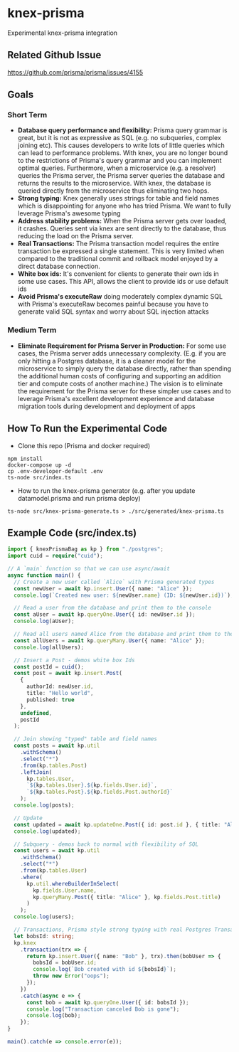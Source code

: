 # knex-prisma

Experimental knex-prisma integration
## Related Github Issue
https://github.com/prisma/prisma/issues/4155
## Goals
### Short Term

- **Database query performance and flexibility:** Prisma query grammar is great, but it is not as
  expressive as SQL (e.g. no subqueries, complex joining etc).
  This causes developers to write lots of little queries which can lead to performance problems. With
  knex, you are no longer bound to the restrictions of Prisma's query grammar and you can implement optimal queries.
  Furthermore, when a microservice (e.g. a resolver) queries the Prisma server, the Prisma server queries the database and
  returns the results to the microservice. With knex, the database is queried directly from the microservice
  thus eliminating two hops.
- **Strong typing:** Knex generally uses strings for table and field names which is disappointing for anyone who has
  tried Prisma. We want to fully
  leverage Prisma's awesome typing
- **Address stability problems:** When the Prisma server gets over loaded, it crashes. Queries sent via knex are sent
  directly to the database, thus reducing the load on the Prisma server.
- **Real Transactions:** The Prisma transaction model requires the entire transaction be expressed a single statement. This
  is very limited when compared to the traditional commit and rollback model enjoyed by a direct database connection.
- **White box ids:** It's convenient for clients to generate their own ids in some use cases. This API, allows
  the client to provide ids or use default ids
- **Avoid Prisma's executeRaw** doing moderately complex dynamic SQL with Prisma's executeRaw becomes painful because
  you have to generate valid SQL syntax and worry about SQL injection attacks

### Medium Term

- **Eliminate Requirement for Prisma Server in Production:** For some use cases, the Prisma server adds unnecessary
  complexity. (E.g. if you are only hitting a Postgres database, it is a cleaner
  model for the microservice to simply query the database directly, rather than spending the additional human costs
  of configuring and supporting an addition tier and compute costs of another machine.) The vision is to
  eliminate the requirement for the Prisma server for these simpler use cases and to leverage Prisma's
  excellent development
  experience and database migration tools during development and deployment of apps

## How To Run the Experimental Code

- Clone this repo (Prisma and docker required)

```
npm install
docker-compose up -d
cp .env-developer-default .env
ts-node src/index.ts
```

- How to run the knex-prisma generator (e.g. after you update datamodel.prisma and run prisma deploy)

```
ts-node src/knex-prisma-generate.ts > ./src/generated/knex-prisma.ts
```

## Example Code (src/index.ts)

```typescript
import { knexPrismaBag as kp } from "./postgres";
import cuid = require("cuid");

// A `main` function so that we can use async/await
async function main() {
  // Create a new user called `Alice` with Prisma generated types
  const newUser = await kp.insert.User({ name: "Alice" });
  console.log(`Created new user: ${newUser.name} (ID: ${newUser.id})`);

  // Read a user from the database and print them to the console
  const aUser = await kp.queryOne.User({ id: newUser.id });
  console.log(aUser);

  // Read all users named Alice from the database and print them to the console
  const allUsers = await kp.queryMany.User({ name: "Alice" });
  console.log(allUsers);

  // Insert a Post - demos white box Ids
  const postId = cuid();
  const post = await kp.insert.Post(
    {
      authorId: newUser.id,
      title: "Hello world",
      published: true
    },
    undefined,
    postId
  );

  // Join showing "typed" table and field names
  const posts = await kp.util
    .withSchema()
    .select("*")
    .from(kp.tables.Post)
    .leftJoin(
      kp.tables.User,
      `${kp.tables.User}.${kp.fields.User.id}`,
      `${kp.tables.Post}.${kp.fields.Post.authorId}`
    );
  console.log(posts);

  // Update
  const updated = await kp.updateOne.Post({ id: post.id }, { title: "Alice" });
  console.log(updated);

  // Subquery - demos back to normal with flexibility of SQL
  const users = await kp.util
    .withSchema()
    .select("*")
    .from(kp.tables.User)
    .where(
      kp.util.whereBuilderInSelect(
        kp.fields.User.name,
        kp.queryMany.Post({ title: "Alice" }, kp.fields.Post.title)
      )
    );
  console.log(users);

  // Transactions, Prisma style strong typing with real Postgres Transactions
  let bobsId: string;
  kp.knex
    .transaction(trx => {
      return kp.insert.User({ name: "Bob" }, trx).then(bobUser => {
        bobsId = bobUser.id;
        console.log(`Bob created with id ${bobsId}`);
        throw new Error("oops");
      });
    })
    .catch(async e => {
      const bob = await kp.queryOne.User({ id: bobsId });
      console.log("Transaction canceled Bob is gone");
      console.log(bob);
    });
}

main().catch(e => console.error(e));
```
